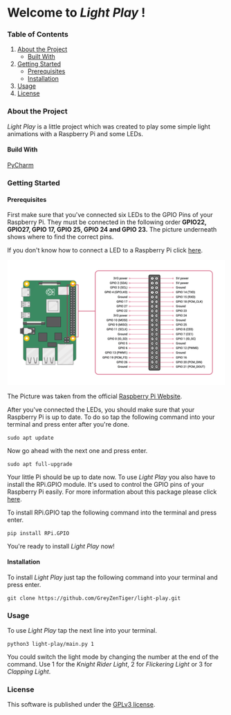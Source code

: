 # Welcome to _Light Play_ !

### Table of Contents
1. [About the Project](#about-the-project)
    + [Built With](#build-with)
2. [Getting Started](#getting-started)
    + [Prerequisites](#prerequisites)
    + [Installation](#installation)
3. [Usage](#usage)
4. [License](#license)

### About the Project
_Light Play_ is a little project which was created to play some simple light animations with a Raspberry Pi and some LEDs.

#### Build With
[PyCharm](https://www.jetbrains.com/pycharm/)

### Getting Started

#### Prerequisites
First make sure that you've connected six LEDs to the GPIO Pins of your Raspberry Pi.
They must be connected in the following order **GPIO22, GPIO27, GPIO 17, GPIO 25, GPIO 24 and GPIO 23.**
The picture underneath shows where to find the correct pins.

If you don't know how to connect a LED to a Raspberry Pi click [here](https://projects.raspberrypi.org/en/projects/rpi-connect-led).

![](Ressources/GPIO-Pinout-Diagram.png)

The Picture was taken from the official [Raspberry Pi Website](https://www.raspberrypi.org/documentation/usage/gpio/).

After you've connected the LEDs, you should make sure that your Raspberry Pi is up to date. 
To do so tap the following command into your terminal and press enter after you're done.

    sudo apt update

Now go ahead with the next one and press enter.

    sudo apt full-upgrade

Your little Pi should be up to date now. To use _Light Play_ you also have to install the RPi.GPIO module. It's used to control 
the GPIO pins of your Raspberry Pi easily. For more information about this package please click [here](https://pypi.org/project/RPi.GPIO/).

To install RPi.GPIO tap the following command into the terminal and press enter.

    pip install RPi.GPIO

You're ready to install _Light Play_ now!

#### Installation
To install _Light Play_ just tap the following command into your terminal and press enter.

    git clone https://github.com/GreyZenTiger/light-play.git

### Usage
To use _Light Play_ tap the next line into your terminal.

    python3 light-play/main.py 1

You could switch the light mode by changing the number at the end of the command. Use 1 for the 
_Knight Rider Light_, 2 for _Flickering Light_ or 3 for _Clapping Light_.

### License
This software is published under the [GPLv3 license](https://www.gnu.org/licenses/gpl-3.0.en.html).
